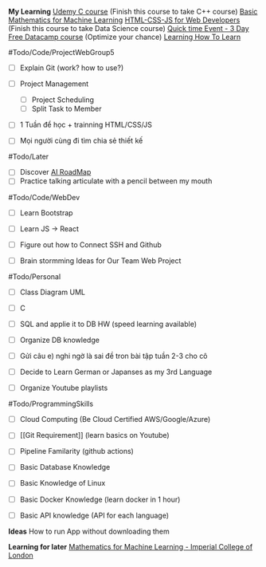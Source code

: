 **My Learning**
[Udemy C course](https://www.udemy.com/course/c-programming-for-beginners-/learn/lecture/8794278#overview) (Finish this course to take C++ course)
[Basic Mathematics for Machine Learning](https://youtube.com/playlist?list=PLRDl2inPrWQW1QSWhBU0ki-jq_uElkh2a&si=5yZfL9HV8MwYqB8N) 
[HTML-CSS-JS for Web Developers](https://www.coursera.org/learn/html-css-javascript-for-web-developers/home/week/3)  (Finish this course to take Data Science course)
[Quick time Event - 3 Day Free Datacamp course](https://app.datacamp.com/learn/courses/introduction-to-sql) (Optimize your chance)
[Learning How To Learn](https://www.coursera.org/learn/learning-how-to-learn/home/welcome)

#Todo/Code/ProjectWebGroup5
- [ ] Explain Git (work? how to use?)
- [ ] Project Management
	- [ ] Project Scheduling
	- [ ] Split Task to Member
- [ ] 1 Tuần để học + trainning HTML/CSS/JS 
- [ ] Mọi người cùng đi tìm chia sẻ thiết kế


#Todo/Later
- [ ] Discover [AI RoadMap](https://i.am.ai/roadmap/#note)
- [ ] Practice talking articulate with a pencil between my mouth

#Todo/Code/WebDev
- [ ] Learn Bootstrap 
- [ ] Learn JS -> React
- [ ] Figure out how to Connect SSH and Github
- [ ] Brain stormming Ideas for Our Team Web Project
  

#Todo/Personal
- [ ] Class Diagram UML  
- [ ] C 
- [ ] SQL and applie it to DB HW (speed learning available)
- [ ] Organize DB knowledge 
- [ ] Gửi câu e) nghi ngờ là sai đề tron bài tập tuần 2-3 cho cô

- [ ] Decide to Learn German or Japanses as my 3rd Language 
- [ ] Organize Youtube playlists


#Todo/ProgrammingSkills
- [ ] Cloud Computing (Be Cloud Certified AWS/Google/Azure)
- [ ] [[Git Requirement]] (learn basics on Youtube)
- [ ] Pipeline Familarity (github actions)
- [ ] Basic Database Knowledge 
- [ ] Basic Knowledge of Linux
- [ ] Basic Docker Knowledge (learn docker in 1 hour)
- [ ] Basic API knowledge  (API for each language)


**Ideas**
How to run App without downloading them


**Learning for later**
[Mathematics for Machine Learning - Imperial College of London](https://www.coursera.org/specializations/mathematics-machine-learning?myLearningTab=IN_PROGRESS)

